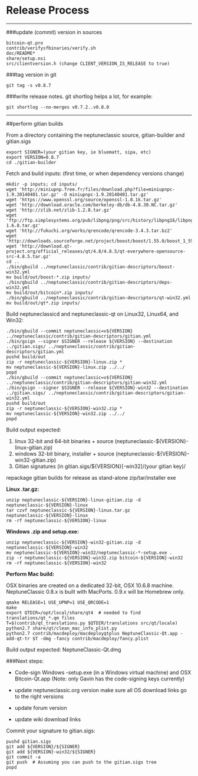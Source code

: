 Release Process
====================

* * *

###update (commit) version in sources


	bitcoin-qt.pro
	contrib/verifysfbinaries/verify.sh
	doc/README*
	share/setup.nsi
	src/clientversion.h (change CLIENT_VERSION_IS_RELEASE to true)

###tag version in git

	git tag -s v0.8.7

###write release notes. git shortlog helps a lot, for example:

	git shortlog --no-merges v0.7.2..v0.8.0

* * *

##perform gitian builds

 From a directory containing the neptuneclassic source, gitian-builder and gitian.sigs
  
	export SIGNER=(your gitian key, ie bluematt, sipa, etc)
	export VERSION=0.8.7
	cd ./gitian-builder

 Fetch and build inputs: (first time, or when dependency versions change)

	mkdir -p inputs; cd inputs/
	wget 'http://miniupnp.free.fr/files/download.php?file=miniupnpc-1.9.20140401.tar.gz' -O miniupnpc-1.9.20140401.tar.gz'
	wget 'https://www.openssl.org/source/openssl-1.0.1k.tar.gz'
	wget 'http://download.oracle.com/berkeley-db/db-4.8.30.NC.tar.gz'
	wget 'http://zlib.net/zlib-1.2.8.tar.gz'
	wget 'ftp://ftp.simplesystems.org/pub/libpng/png/src/history/libpng16/libpng-1.6.8.tar.gz'
	wget 'http://fukuchi.org/works/qrencode/qrencode-3.4.3.tar.bz2'
	wget 'http://downloads.sourceforge.net/project/boost/boost/1.55.0/boost_1_55_0.tar.bz2'
	wget 'http://download.qt-project.org/official_releases/qt/4.8/4.8.5/qt-everywhere-opensource-src-4.8.5.tar.gz'
	cd ..
	./bin/gbuild ../neptuneclassic/contrib/gitian-descriptors/boost-win32.yml
	mv build/out/boost-*.zip inputs/
	./bin/gbuild ../neptuneclassic/contrib/gitian-descriptors/deps-win32.yml
	mv build/out/bitcoin*.zip inputs/
	./bin/gbuild ../neptuneclassic/contrib/gitian-descriptors/qt-win32.yml
	mv build/out/qt*.zip inputs/

 Build neptuneclassicd and neptuneclassic-qt on Linux32, Linux64, and Win32:
  
	./bin/gbuild --commit neptuneclassic=v${VERSION} ../neptuneclassic/contrib/gitian-descriptors/gitian.yml
	./bin/gsign --signer $SIGNER --release ${VERSION} --destination ../gitian.sigs/ ../neptuneclassic/contrib/gitian-descriptors/gitian.yml
	pushd build/out
	zip -r neptuneclassic-${VERSION}-linux.zip *
	mv neptuneclassic-${VERSION}-linux.zip ../../
	popd
	./bin/gbuild --commit neptuneclassic=v${VERSION} ../neptuneclassic/contrib/gitian-descriptors/gitian-win32.yml
	./bin/gsign --signer $SIGNER --release ${VERSION}-win32 --destination ../gitian.sigs/ ../neptuneclassic/contrib/gitian-descriptors/gitian-win32.yml
	pushd build/out
	zip -r neptuneclassic-${VERSION}-win32.zip *
	mv neptuneclassic-${VERSION}-win32.zip ../../
	popd

  Build output expected:

  1. linux 32-bit and 64-bit binaries + source (neptuneclassic-${VERSION}-linux-gitian.zip)
  2. windows 32-bit binary, installer + source (neptuneclassic-${VERSION}-win32-gitian.zip)
  3. Gitian signatures (in gitian.sigs/${VERSION}[-win32]/(your gitian key)/

repackage gitian builds for release as stand-alone zip/tar/installer exe

**Linux .tar.gz:**

	unzip neptuneclassic-${VERSION}-linux-gitian.zip -d neptuneclassic-${VERSION}-linux
	tar czvf neptuneclassic-${VERSION}-linux.tar.gz neptuneclassic-${VERSION}-linux
	rm -rf neptuneclassic-${VERSION}-linux

**Windows .zip and setup.exe:**

	unzip neptuneclassic-${VERSION}-win32-gitian.zip -d neptuneclassic-${VERSION}-win32
	mv neptuneclassic-${VERSION}-win32/neptuneclassic-*-setup.exe .
	zip -r neptuneclassic-${VERSION}-win32.zip bitcoin-${VERSION}-win32
	rm -rf neptuneclassic-${VERSION}-win32

**Perform Mac build:**

  OSX binaries are created on a dedicated 32-bit, OSX 10.6.8 machine.
  NeptuneClassic 0.8.x is built with MacPorts.  0.9.x will be Homebrew only.

	qmake RELEASE=1 USE_UPNP=1 USE_QRCODE=1
	make
	export QTDIR=/opt/local/share/qt4  # needed to find translations/qt_*.qm files
	T=$(contrib/qt_translations.py $QTDIR/translations src/qt/locale)
	python2.7 share/qt/clean_mac_info_plist.py
	python2.7 contrib/macdeploy/macdeployqtplus NeptuneClassic-Qt.app -add-qt-tr $T -dmg -fancy contrib/macdeploy/fancy.plist

 Build output expected: NeptuneClassic-Qt.dmg

###Next steps:

* Code-sign Windows -setup.exe (in a Windows virtual machine) and
  OSX Bitcoin-Qt.app (Note: only Gavin has the code-signing keys currently)

* update neptuneclassic.org version
  make sure all OS download links go to the right versions

* update forum version

* update wiki download links

Commit your signature to gitian.sigs:

	pushd gitian.sigs
	git add ${VERSION}/${SIGNER}
	git add ${VERSION}-win32/${SIGNER}
	git commit -a
	git push  # Assuming you can push to the gitian.sigs tree
	popd

